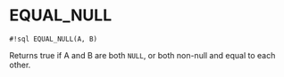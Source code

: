 # EQUAL_NULL

`#!sql EQUAL_NULL(A, B)`

Returns true if A and B are both `NULL`, or both non-null and
equal to each other.
